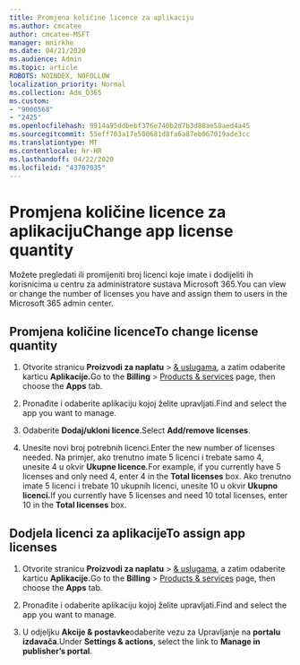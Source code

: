 ```yaml
---
title: Promjena količine licence za aplikaciju
ms.author: cmcatee
author: cmcatee-MSFT
manager: mnirkhe
ms.date: 04/21/2020
ms.audience: Admin
ms.topic: article
ROBOTS: NOINDEX, NOFOLLOW
localization_priority: Normal
ms.collection: Adm_O365
ms.custom:
- "9000568"
- "2425"
ms.openlocfilehash: 9914a95ddbebf376e740b2d7b3d88ae58aed4a45
ms.sourcegitcommit: 55eff703a17e500681d8fa6a87eb067019ade3cc
ms.translationtype: MT
ms.contentlocale: hr-HR
ms.lasthandoff: 04/22/2020
ms.locfileid: "43707035"
---
```

# <a name="change-app-license-quantity"></a><span data-ttu-id="4c6e1-102">Promjena količine licence za aplikaciju</span><span class="sxs-lookup"><span data-stu-id="4c6e1-102">Change app license quantity</span></span>

<span data-ttu-id="4c6e1-103">Možete pregledati ili promijeniti broj licenci koje imate i dodijeliti ih korisnicima u centru za administratore sustava Microsoft 365.</span><span class="sxs-lookup"><span data-stu-id="4c6e1-103">You can view or change the number of licenses you have and assign them to users in the Microsoft 365 admin center.</span></span> 

## <a name="to-change-license-quantity"></a><span data-ttu-id="4c6e1-104">Promjena količine licence</span><span class="sxs-lookup"><span data-stu-id="4c6e1-104">To change license quantity</span></span>

1. <span data-ttu-id="4c6e1-105">Otvorite stranicu **Proizvodi za naplatu** > [& uslugama,](https://go.microsoft.com/fwlink/p/?linkid=842054) a zatim odaberite karticu **Aplikacije.**</span><span class="sxs-lookup"><span data-stu-id="4c6e1-105">Go to the **Billing** > [Products & services](https://go.microsoft.com/fwlink/p/?linkid=842054) page, then choose the **Apps** tab.</span></span>

2. <span data-ttu-id="4c6e1-106">Pronađite i odaberite aplikaciju kojoj želite upravljati.</span><span class="sxs-lookup"><span data-stu-id="4c6e1-106">Find and select the app you want to manage.</span></span>  

3. <span data-ttu-id="4c6e1-107">Odaberite **Dodaj/ukloni licence**.</span><span class="sxs-lookup"><span data-stu-id="4c6e1-107">Select **Add/remove licenses**.</span></span>

4. <span data-ttu-id="4c6e1-108">Unesite novi broj potrebnih licenci.</span><span class="sxs-lookup"><span data-stu-id="4c6e1-108">Enter the new number of licenses needed.</span></span> <span data-ttu-id="4c6e1-109">Na primjer, ako trenutno imate 5 licenci i trebate samo 4, unesite 4 u okvir **Ukupne licence.**</span><span class="sxs-lookup"><span data-stu-id="4c6e1-109">For example, if you currently have 5 licenses and only need 4, enter 4 in the **Total licenses** box.</span></span> <span data-ttu-id="4c6e1-110">Ako trenutno imate 5 licenci i trebate 10 ukupnih licenci, unesite 10 u okvir **Ukupno licenci.**</span><span class="sxs-lookup"><span data-stu-id="4c6e1-110">If you currently have 5 licenses and need 10 total licenses, enter 10 in the **Total licenses** box.</span></span>

## <a name="to-assign-app-licenses"></a><span data-ttu-id="4c6e1-111">Dodjela licenci za aplikacije</span><span class="sxs-lookup"><span data-stu-id="4c6e1-111">To assign app licenses</span></span>

1. <span data-ttu-id="4c6e1-112">Otvorite stranicu **Proizvodi za naplatu** > [& uslugama,](https://go.microsoft.com/fwlink/p/?linkid=842054) a zatim odaberite karticu **Aplikacije.**</span><span class="sxs-lookup"><span data-stu-id="4c6e1-112">Go to the **Billing** > [Products & services](https://go.microsoft.com/fwlink/p/?linkid=842054) page, then choose the **Apps** tab.</span></span>

2. <span data-ttu-id="4c6e1-113">Pronađite i odaberite aplikaciju kojoj želite upravljati.</span><span class="sxs-lookup"><span data-stu-id="4c6e1-113">Find and select the app you want to manage.</span></span>  

3. <span data-ttu-id="4c6e1-114">U odjeljku **Akcije & postavke**odaberite vezu za Upravljanje na **portalu izdavača**.</span><span class="sxs-lookup"><span data-stu-id="4c6e1-114">Under **Settings & actions**, select the link to **Manage in publisher’s portal**.</span></span>